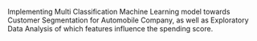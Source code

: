Implementing Multi Classification Machine Learning model towards Customer Segmentation for Automobile Company, as well as Exploratory Data Analysis of which features influence the spending score.

